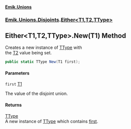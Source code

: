 #### [Emik.Unions](index.md 'index')
### [Emik.Unions.Disjoints](Emik.Unions.Disjoints.md 'Emik.Unions.Disjoints').[Either&lt;T1,T2,TType&gt;](Either{T1,T2,TType}.md 'Emik.Unions.Disjoints.Either<T1,T2,TType>')

## Either<T1,T2,TType>.New(T1) Method

Creates a new instance of [TType](Either{T1,T2,TType}.md#Emik.Unions.Disjoints.Either_T1,T2,TType_.TType 'Emik.Unions.Disjoints.Either<T1,T2,TType>.TType') with  
the [T2](Either{T1,T2,TType}.md#Emik.Unions.Disjoints.Either_T1,T2,TType_.T2 'Emik.Unions.Disjoints.Either<T1,T2,TType>.T2') value being set.

```csharp
public static TType New(T1 first);
```
#### Parameters

<a name='Emik.Unions.Disjoints.Either_T1,T2,TType_.New(T1).first'></a>

`first` [T1](Either{T1,T2,TType}.md#Emik.Unions.Disjoints.Either_T1,T2,TType_.T1 'Emik.Unions.Disjoints.Either<T1,T2,TType>.T1')

The value of the disjoint union.

#### Returns
[TType](Either{T1,T2,TType}.md#Emik.Unions.Disjoints.Either_T1,T2,TType_.TType 'Emik.Unions.Disjoints.Either<T1,T2,TType>.TType')  
A new instance of [TType](Either{T1,T2,TType}.md#Emik.Unions.Disjoints.Either_T1,T2,TType_.TType 'Emik.Unions.Disjoints.Either<T1,T2,TType>.TType') which contains [first](Either{T1,T2,TType}.New(T1).md#Emik.Unions.Disjoints.Either_T1,T2,TType_.New(T1).first 'Emik.Unions.Disjoints.Either<T1,T2,TType>.New(T1).first').